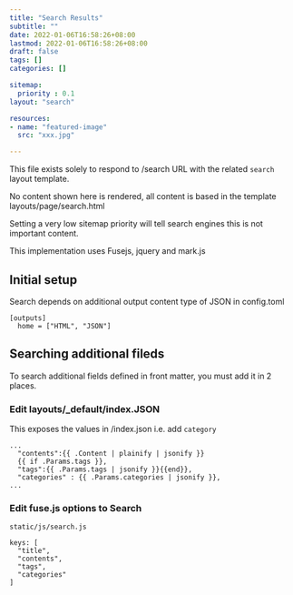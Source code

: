 ```yaml
---
title: "Search Results"
subtitle: ""
date: 2022-01-06T16:58:26+08:00
lastmod: 2022-01-06T16:58:26+08:00
draft: false
tags: []
categories: []

sitemap:
  priority : 0.1
layout: "search"

resources:
- name: "featured-image"
  src: "xxx.jpg"

---
```


This file exists solely to respond to /search URL with the related `search` layout template.

No content shown here is rendered, all content is based in the template layouts/page/search.html

Setting a very low sitemap priority will tell search engines this is not important content.

This implementation uses Fusejs, jquery and mark.js


## Initial setup

Search  depends on additional output content type of JSON in config.toml

```
[outputs]
  home = ["HTML", "JSON"]
```

## Searching additional fileds

To search additional fields defined in front matter, you must add it in 2 places.

### Edit layouts/_default/index.JSON
This exposes the values in /index.json
i.e. add `category`

```
...
  "contents":{{ .Content | plainify | jsonify }}
  {{ if .Params.tags }},
  "tags":{{ .Params.tags | jsonify }}{{end}},
  "categories" : {{ .Params.categories | jsonify }},
...
```

### Edit fuse.js options to Search
`static/js/search.js`
```
keys: [
  "title",
  "contents",
  "tags",
  "categories"
]
```
